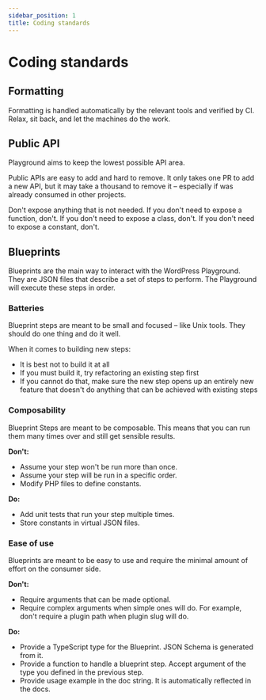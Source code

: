 ```yaml
---
sidebar_position: 1
title: Coding standards
---
```


# Coding standards

## Formatting

Formatting is handled automatically by the relevant tools and verified by CI. Relax, sit back, and let the machines do the work.

## Public API

Playground aims to keep the lowest possible API area.

Public APIs are easy to add and hard to remove. It only takes one PR to add a new API, but it may take a thousand to remove it – especially if was already consumed in other projects.

Don't expose anything that is not needed. If you don't need to expose a function, don't. If you don't need to expose a class, don't. If you don't need to expose a constant, don't.

## Blueprints

Blueprints are the main way to interact with the WordPress Playground. They are JSON files that describe a set of steps to perform. The Playground will execute these steps in order.

### Batteries

Blueprint steps are meant to be small and focused – like Unix tools. They should do one thing and do it well.

When it comes to building new steps:

-   It is best not to build it at all
-   If you must build it, try refactoring an existing step first
-   If you cannot do that, make sure the new step opens up an entirely new feature that doesn't do anything that can be achieved with existing steps

### Composability

Blueprint Steps are meant to be composable. This means that you can run them many times over and still get sensible results.

**Don't:**

-   Assume your step won't be run more than once.
-   Assume your step will be run in a specific order.
-   Modify PHP files to define constants.

**Do:**

-   Add unit tests that run your step multiple times.
-   Store constants in virtual JSON files.

### Ease of use

Blueprints are meant to be easy to use and require the minimal amount of effort on the consumer side.

**Don't:**

-   Require arguments that can be made optional.
-   Require complex arguments when simple ones will do. For example, don't require a plugin path when plugin slug will do.

**Do:**

-   Provide a TypeScript type for the Blueprint. JSON Schema is generated from it.
-   Provide a function to handle a blueprint step. Accept argument of the type you defined in the previous step.
-   Provide usage example in the doc string. It is automatically reflected in the docs.
